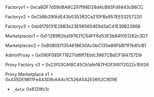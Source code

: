 Factoryv1 = 0xca6DF7d59d8A8C297f98D28d4cB93Fd9443cB6CC

Factoryv2 = 0xCbBb29fAdE43b035382Ca210FBa957EE53257220

Factoryv3 = 0xb8179131E28B3e23E985604E9d3aC41E39B22868

Marketplacev1 = 0xF12B9B2ba197621C54FF6d53E5b84f051262c3D7

Marketplacev2 = 0xB0B0Ef1354618630Ac0bC135e86FbBf1Ffb81cB1

AdminProxy = 0x090F085F716271d6ff7Ebfc3967CBdCF184757D9

Proxy Factory v3 = 0x23f03CAf8C45Cb1afe167F63f3f4f72022c1E626

Proxy Marketplace v1 = 0x435DE9B11Fe443D9c6A4c1C526A542E0652C9D9E


   - `_data`: 0x8129fc1c